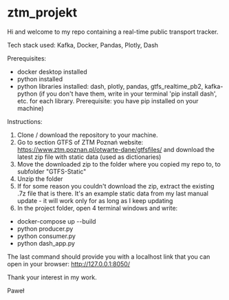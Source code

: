 # ztm\_projekt



Hi and welcome to my repo containing a real-time public transport tracker.

Tech stack used: Kafka, Docker, Pandas, Plotly, Dash



Prerequisites:

* docker desktop installed
* python installed
* python libraries installed: dash, plotly, pandas, gtfs\_realtime\_pb2, kafka-python (if you don't have them, write in your terminal 'pip install dash', etc. for each library. Prerequisite: you have pip installed on your machine)



Instructions:

1. Clone / download the repository to your machine.
2. Go to section GTFS of ZTM Poznań website: https://www.ztm.poznan.pl/otwarte-dane/gtfsfiles/ and download the latest zip file with static data (used as dictionaries)
3. Move the downloaded zip to the folder where you copied my repo to, to subfolder "GTFS-Static"
4. Unzip the folder
5. If for some reason you couldn't download the zip, extract the existing .7z file that is there. It's an example static data from my last manual update - it will work only for as long as I keep updating
6. In the project folder, open 4 terminal windows and write:

* docker-compose up --build
* python producer.py
* python consumer.py
* python dash\_app.py



The last command should provide you with a localhost link that you can open in your browser: http://127.0.0.1:8050/



Thank your interest in my work.

Paweł

